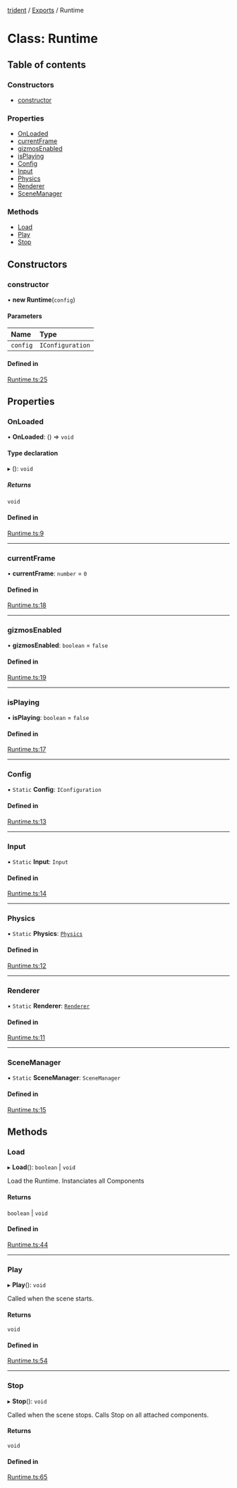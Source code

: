 [trident](../README.md) / [Exports](../modules.md) / Runtime

# Class: Runtime

## Table of contents

### Constructors

- [constructor](Runtime.md#constructor)

### Properties

- [OnLoaded](Runtime.md#onloaded)
- [currentFrame](Runtime.md#currentframe)
- [gizmosEnabled](Runtime.md#gizmosenabled)
- [isPlaying](Runtime.md#isplaying)
- [Config](Runtime.md#config)
- [Input](Runtime.md#input)
- [Physics](Runtime.md#physics)
- [Renderer](Runtime.md#renderer)
- [SceneManager](Runtime.md#scenemanager)

### Methods

- [Load](Runtime.md#load)
- [Play](Runtime.md#play)
- [Stop](Runtime.md#stop)

## Constructors

### constructor

• **new Runtime**(`config`)

#### Parameters

| Name | Type |
| :------ | :------ |
| `config` | `IConfiguration` |

#### Defined in

[Runtime.ts:25](https://github.com/AIFanatic/Trident/blob/44c915e/src/Runtime.ts#L25)

## Properties

### OnLoaded

• **OnLoaded**: () => `void`

#### Type declaration

▸ (): `void`

##### Returns

`void`

#### Defined in

[Runtime.ts:9](https://github.com/AIFanatic/Trident/blob/44c915e/src/Runtime.ts#L9)

___

### currentFrame

• **currentFrame**: `number` = `0`

#### Defined in

[Runtime.ts:18](https://github.com/AIFanatic/Trident/blob/44c915e/src/Runtime.ts#L18)

___

### gizmosEnabled

• **gizmosEnabled**: `boolean` = `false`

#### Defined in

[Runtime.ts:19](https://github.com/AIFanatic/Trident/blob/44c915e/src/Runtime.ts#L19)

___

### isPlaying

• **isPlaying**: `boolean` = `false`

#### Defined in

[Runtime.ts:17](https://github.com/AIFanatic/Trident/blob/44c915e/src/Runtime.ts#L17)

___

### Config

▪ `Static` **Config**: `IConfiguration`

#### Defined in

[Runtime.ts:13](https://github.com/AIFanatic/Trident/blob/44c915e/src/Runtime.ts#L13)

___

### Input

▪ `Static` **Input**: `Input`

#### Defined in

[Runtime.ts:14](https://github.com/AIFanatic/Trident/blob/44c915e/src/Runtime.ts#L14)

___

### Physics

▪ `Static` **Physics**: [`Physics`](Physics.md)

#### Defined in

[Runtime.ts:12](https://github.com/AIFanatic/Trident/blob/44c915e/src/Runtime.ts#L12)

___

### Renderer

▪ `Static` **Renderer**: [`Renderer`](Renderer.md)

#### Defined in

[Runtime.ts:11](https://github.com/AIFanatic/Trident/blob/44c915e/src/Runtime.ts#L11)

___

### SceneManager

▪ `Static` **SceneManager**: `SceneManager`

#### Defined in

[Runtime.ts:15](https://github.com/AIFanatic/Trident/blob/44c915e/src/Runtime.ts#L15)

## Methods

### Load

▸ **Load**(): `boolean` \| `void`

Load the Runtime.
Instanciates all Components

#### Returns

`boolean` \| `void`

#### Defined in

[Runtime.ts:44](https://github.com/AIFanatic/Trident/blob/44c915e/src/Runtime.ts#L44)

___

### Play

▸ **Play**(): `void`

Called when the scene starts.

#### Returns

`void`

#### Defined in

[Runtime.ts:54](https://github.com/AIFanatic/Trident/blob/44c915e/src/Runtime.ts#L54)

___

### Stop

▸ **Stop**(): `void`

Called when the scene stops.
Calls Stop on all attached components.

#### Returns

`void`

#### Defined in

[Runtime.ts:65](https://github.com/AIFanatic/Trident/blob/44c915e/src/Runtime.ts#L65)
